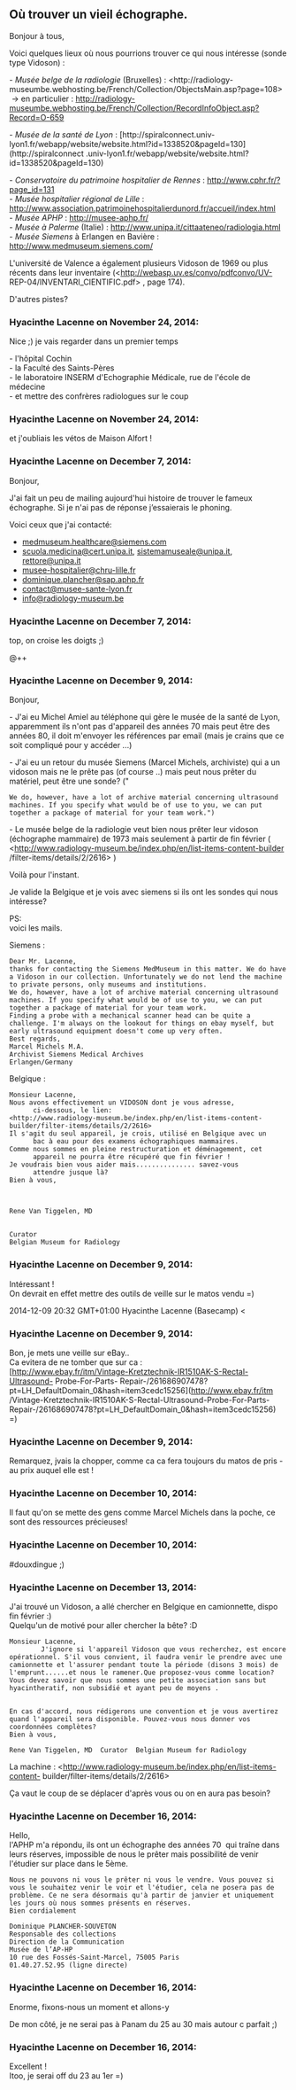 ## Où trouver un vieil échographe.



Bonjour à tous,  
  
Voici quelques lieux où nous pourrions trouver ce qui nous intéresse (sonde
type Vidoson) :  
  
\- _Musée belge de la radiologie_ (Bruxelles) : <http://radiology-
museumbe.webhosting.be/French/Collection/ObjectsMain.asp?page=108>  
 -&gt; en particulier : <http://radiology-museumbe.webhosting.be/French/Collection/RecordInfoObject.asp?Record=O-659>  
  
\- _Musée de la santé de Lyon_ : [http://spiralconnect.univ-
lyon1.fr/webapp/website/website.html?id=1338520&amp;pageId=130](http://spiralconnect
.univ-lyon1.fr/webapp/website/website.html?id=1338520&pageId=130)  
  
\- _Conservatoire du patrimoine hospitalier de Rennes_ :
<http://www.cphr.fr/?page_id=131>  
\- _Musée hospitalier régional de Lille_ :
<http://www.association.patrimoinehospitalierdunord.fr/accueil/index.html>  
\- _Musée APHP_ : <http://musee-aphp.fr/>  
\- _Musée à Palerme_ (Italie) :
<http://www.unipa.it/cittaateneo/radiologia.html>  
\- _Musée Siemens_ à Erlangen en Bavière : <http://www.medmuseum.siemens.com/>  
  
L'université de Valence a également plusieurs Vidoson de 1969 ou plus récents
dans leur inventaire (<http://webasp.uv.es/convo/pdfconvo/UV-
REP-04/INVENTARI_CIENTIFIC.pdf> , page 174).  
  
D'autres pistes?



### **Hyacinthe Lacenne** on November 24, 2014:



Nice ;) je vais regarder dans un premier temps  
  
\- l'hôpital Cochin  
\- la Faculté des Saints-Pères  
\- le laboratoire INSERM d'Echographie Médicale, rue de l'école de médecine  
\- et mettre des confrères radiologues sur le coup



### **Hyacinthe Lacenne** on November 24, 2014:



et j'oubliais les vétos de Maison Alfort !



### **Hyacinthe Lacenne** on December 7, 2014:



Bonjour,  
  
J'ai fait un peu de mailing aujourd'hui histoire de trouver le fameux
échographe. Si je n'ai pas de réponse j’essaierais le phoning.  
  
Voici ceux que j'ai contacté:  
  

  * [medmuseum.healthcare@siemens.com](mailto:medmuseum.healthcare@siemens.com)
  * [scuola.medicina@cert.unipa.it](mailto:scuola.medicina@cert.unipa.it), [sistemamuseale@unipa.it](mailto:sistemamuseale@unipa.it), [rettore@unipa.it](mailto:rettore@unipa.it)
  * [musee-hospitalier@chru-lille.fr](mailto:musee-hospitalier@chru-lille.fr)
  * [dominique.plancher@sap.aphp.fr](mailto:dominique.plancher@sap.aphp.fr)
  * [contact@musee-sante-lyon.fr](mailto:contact@musee-sante-lyon.fr)
  * [info@radiology-museum.be](mailto:info@radiology-museum.be)



### **Hyacinthe Lacenne** on December 7, 2014:



top, on croise les doigts ;)  
  
@++



### **Hyacinthe Lacenne** on December 9, 2014:



Bonjour,  
  
\- J'ai eu Michel Amiel au téléphone qui gère le musée de la santé de Lyon,
apparemment ils n'ont pas d'appareil des années 70 mais peut être des années
80, il doit m'envoyer les références par email (mais je crains que ce soit
compliqué pour y accéder ...)  
  
\- J'ai eu un retour du musée Siemens (Marcel Michels, archiviste) qui a un
vidoson mais ne le prête pas (of course ..) mais peut nous prêter du matériel,
peut être une sonde? ("  

    
    
    We do, however, have a lot of archive material concerning ultrasound machines. If you specify what would be of use to you, we can put together a package of material for your team work.")  
      
    

\- Le musée belge de la radiologie veut bien nous prêter leur vidoson
(échographe mammaire) de 1973 mais seulement à partir de fin février (
<http://www.radiology-museum.be/index.php/en/list-items-content-builder
/filter-items/details/2/2616> )  
  
Voilà pour l'instant.  
  
Je valide la Belgique et je vois avec siemens si ils ont les sondes qui nous
intéresse?  
  
PS:  
voici les mails.  
  
Siemens :

    
    
    Dear Mr. Lacenne,
    thanks for contacting the Siemens MedMuseum in this matter. We do have a Vidoson in our collection. Unfortunately we do not lend the machine to private persons, only museums and institutions.
    We do, however, have a lot of archive material concerning ultrasound machines. If you specify what would be of use to you, we can put together a package of material for your team work.
    Finding a probe with a mechanical scanner head can be quite a challenge. I'm always on the lookout for things on ebay myself, but early ultrasound equipment doesn't come up very often.  
    Best regards,
    Marcel Michels M.A.
    Archivist Siemens Medical Archives
    Erlangen/Germany

  
  
Belgique :  

    
    
    Monsieur Lacenne,  
    Nous avons effectivement un VIDOSON dont je vous adresse,
          ci-dessous, le lien:  
    <http://www.radiology-museum.be/index.php/en/list-items-content-builder/filter-items/details/2/2616>  
    Il s'agit du seul appareil, je crois, utilisé en Belgique avec un
          bac à eau pour des examens échographiques mammaires.  
    Comme nous sommes en pleine restructuration et déménagement, cet
          appareil ne pourra être récupéré que fin février !  
    Je voudrais bien vous aider mais............... savez-vous
          attendre jusque là?  
    Bien à vous,  
    
    
    
    Rene Van Tiggelen, MD
    
    
    Curator  
    Belgian Museum for Radiology



### **Hyacinthe Lacenne** on December 9, 2014:



Intéressant !  
On devrait en effet mettre des outils de veille sur le matos vendu =)  
  
2014-12-09 20:32 GMT+01:00 Hyacinthe Lacenne (Basecamp) &lt;



### **Hyacinthe Lacenne** on December 9, 2014:



Bon, je mets une veille sur eBay..  
Ca evitera de ne tomber que sur ca :  
[http://www.ebay.fr/itm/Vintage-Kretztechnik-IR1510AK-S-Rectal-Ultrasound-
Probe-For-Parts-
Repair-/261686907478?pt=LH_DefaultDomain_0&amp;hash=item3cedc15256](http://www.ebay.fr/itm
/Vintage-Kretztechnik-IR1510AK-S-Rectal-Ultrasound-Probe-For-Parts-
Repair-/261686907478?pt=LH_DefaultDomain_0&hash=item3cedc15256)  
=)



### **Hyacinthe Lacenne** on December 9, 2014:



Remarquez, jvais la chopper, comme ca ca fera toujours du matos de pris -  
au prix auquel elle est !



### **Hyacinthe Lacenne** on December 10, 2014:



Il faut qu'on se mette des gens comme Marcel Michels dans la poche, ce sont
des ressources précieuses!



### **Hyacinthe Lacenne** on December 10, 2014:



#douxdingue ;)



### **Hyacinthe Lacenne** on December 13, 2014:



J'ai trouvé un Vidoson, a allé chercher en Belgique en camionnette, dispo fin
février :)  
Quelqu'un de motivé pour aller chercher la bête? :D  
  

    
    
    Monsieur Lacenne,
            J'ignore si l'appareil Vidoson que vous recherchez, est encore opérationnel. S'il vous convient, il faudra venir le prendre avec une camionnette et l'assurer pendant toute la période (disons 3 mois) de l'emprunt......et nous le ramener.Que proposez-vous comme location? Vous devez savoir que nous sommes une petite association sans but hyacintheratif, non subsidié et ayant peu de moyens .
    
    
    En cas d'accord, nous rédigerons une convention et je vous avertirez quand l'appareil sera disponible. Pouvez-vous nous donner vos coordonnées complètes?  
    Bien à vous,  
      
    Rene Van Tiggelen, MD  Curator  Belgian Museum for Radiology  
    

  
  
La machine : <http://www.radiology-museum.be/index.php/en/list-items-content-
builder/filter-items/details/2/2616>  
  
Ça vaut le coup de se déplacer d'après vous ou on en aura pas besoin?



### **Hyacinthe Lacenne** on December 16, 2014:



Hello,  
l'APHP m'a répondu, ils ont un échographe des années 70  qui traîne dans leurs
réserves, impossible de nous le prêter mais possibilité de venir l'étudier sur
place dans le 5ème.  
  

    
    
    Nous ne pouvons ni vous le prêter ni vous le vendre. Vous pouvez si vous le souhaitez venir le voir et l'étudier, cela ne posera pas de problème. Ce ne sera désormais qu'à partir de janvier et uniquement les jours où nous sommes présents en réserves.
    Bien cordialement
    
    Dominique PLANCHER-SOUVETON
    Responsable des collections
    Direction de la Communication
    Musée de l’AP-HP
    10 rue des Fossés-Saint-Marcel, 75005 Paris
    01.40.27.52.95 (ligne directe)



### **Hyacinthe Lacenne** on December 16, 2014:



Enorme, fixons-nous un moment et allons-y  
  
De mon côté, je ne serai pas à Panam du 25 au 30 mais autour c parfait ;)



### **Hyacinthe Lacenne** on December 16, 2014:



Excellent !  
Itoo, je serai off du 23 au 1er =)



